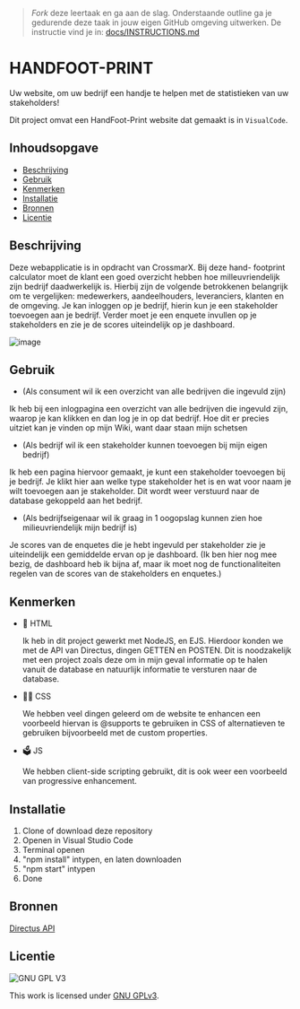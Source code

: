 > _Fork_ deze leertaak en ga aan de slag. Onderstaande outline ga je gedurende deze taak in jouw eigen GitHub omgeving uitwerken. De instructie vind je in: [docs/INSTRUCTIONS.md](docs/INSTRUCTIONS.md)

# HANDFOOT-PRINT
Uw website, om uw bedrijf een handje te helpen met de statistieken van uw stakeholders!

Dit project omvat een HandFoot-Print website dat gemaakt is in `VisualCode`.

## Inhoudsopgave

  * [Beschrijving](#beschrijving)
  * [Gebruik](#gebruik)
  * [Kenmerken](#kenmerken)
  * [Installatie](#installatie)
  * [Bronnen](#bronnen)
  * [Licentie](#licentie)

## Beschrijving
Deze webapplicatie is in opdracht van CrossmarX. Bij deze hand- footprint calculator moet de klant een goed overzicht hebben hoe milleuvriendelijk zijn bedrijf daadwerkelijk is. Hierbij zijn de volgende betrokkenen belangrijk om te vergelijken: medewerkers, aandeelhouders, leveranciers, klanten en de omgeving.
Je kan inloggen op je bedrijf, hierin kun je een stakeholder toevoegen aan je bedrijf. Verder moet je een enquete invullen op je stakeholders en zie je de scores uiteindelijk op je dashboard.
<!-- Voeg een mooie poster visual toe 📸 -->
![image](https://github.com/yassirog/user-experience-enhanced-website/assets/144006281/c89a5ecf-a364-4314-b1b3-c17b4a5236e7)


## Gebruik
<!-- Bij Gebruik staat de user story, hoe het werkt en wat je er mee kan. -->
* (Als consument wil ik een overzicht van alle bedrijven die ingevuld zijn)
  
Ik heb bij een inlogpagina een overzicht van alle bedrijven die ingevuld zijn, waarop je kan klikken en dan log je in op dat bedrijf.
Hoe dit er precies uitziet kan je vinden op mijn Wiki, want daar staan mijn schetsen 

* (Als bedrijf wil ik een stakeholder kunnen toevoegen bij mijn eigen bedrijf)

Ik heb een pagina hiervoor gemaakt, je kunt een stakeholder toevoegen bij je bedrijf. Je klikt hier aan welke type stakeholder het is en wat voor naam je wilt toevoegen aan je stakeholder. Dit wordt weer verstuurd naar de database gekoppeld aan het bedrijf.
* (Als bedrijfseigenaar wil ik graag in 1 oogopslag kunnen zien hoe milieuvriendelijk mijn bedrijf is)

Je scores van de enquetes die je hebt ingevuld per stakeholder zie je uiteindelijk een gemiddelde ervan op je dashboard. 
(Ik ben hier nog mee bezig, de dashboard heb ik bijna af, maar ik moet nog de functionaliteiten regelen van de scores van de stakeholders en enquetes.)
## Kenmerken
<!-- Bij Kenmerken staat welke technieken zijn gebruikt en hoe. Wat is de HTML structuur? Wat zijn de belangrijkste dingen in CSS? Wat is er met JS gedaan en hoe? Misschien heb je iets met NodeJS gedaan, of heb je een framwork of library gebruikt? -->
- 🚀 HTML
  
  Ik heb in dit project gewerkt met NodeJS, en EJS. Hierdoor konden we met de API van Directus, dingen GETTEN en POSTEN. Dit is noodzakelijk met een project zoals deze om in mijn geval informatie op te halen vanuit de database en natuurlijk informatie te versturen naar de database.
- 💅🏼 CSS
  
  We hebben veel dingen geleerd om de website te enhancen een voorbeeld hiervan is @supports te gebruiken in CSS of alternatieven te gebruiken bijvoorbeeld met de custom properties.
- 🗳️ JS
  
  We hebben client-side scripting gebruikt, dit is ook weer een voorbeeld van progressive enhancement. 

## Installatie
<!-- Bij Instalatie staat hoe een andere developer aan jouw repo kan werken -->
1. Clone of download deze repository
2. Openen in Visual Studio Code
3. Terminal openen
4. "npm install" intypen, en laten downloaden
5. "npm start" intypen
6. Done


## Bronnen
[Directus API](https://docs.directus.io/reference/introduction.html)

## Licentie
![GNU GPL V3](https://www.gnu.org/graphics/gplv3-127x51.png)

This work is licensed under [GNU GPLv3](./LICENSE).
